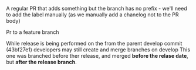 A regular PR that adds something but the branch has no prefix - we'll need to add the label manually (as we manually add a chanelog not to the PR body)

Pr to a feature branch

While release is being performed on the  from the parent develop  commit (43bf27e1) developers may still create and merge branches on develop
This one was branched before ther release, and merged **before the relase date**, but **after the release branch**.
